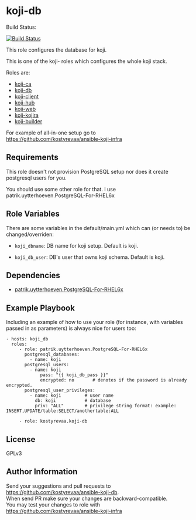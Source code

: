koji-db
=========

Build Status:

[![Build Status](https://travis-ci.org/kostyrevaa/ansible-koji-db.svg?branch=master)](https://travis-ci.org/kostyrevaa/ansible-koji-db)

This role configures the database for koji.

This is one of the koji- roles which configures the whole koji stack.

Roles are:

 * [koji-ca](https://galaxy.ansible.com/kostyrevaa/koji-ca)
 * [koji-db](https://galaxy.ansible.com/kostyrevaa/koji-db)
 * [koji-client](https://galaxy.ansible.com/kostyrevaa/koji-client)
 * [koji-hub](https://galaxy.ansible.com/kostyrevaa/koji-hub)
 * [koji-web](https://galaxy.ansible.com/kostyrevaa/koji-web)
 * [koji-kojira](https://galaxy.ansible.com/kostyrevaa/koji-kojira)
 * [koji-builder](https://galaxy.ansible.com/kostyrevaa/koji-builder)

For example of all-in-one setup go to https://github.com/kostyrevaa/ansible-koji-infra

Requirements
------------

This role doesn't not provision PostgreSQL setup nor does it create postgresql users for you.

You should use some other role for that. I use patrik.uytterhoeven.PostgreSQL-For-RHEL6x

Role Variables
--------------

There are some variables in the default/main.yml which can (or needs to) be changed/overriden:

* `koji_dbname`: DB name for koji setup. Default is koji.

* `koji_db_user`: DB's user that owns koji schema. Default is koji.


Dependencies
------------

* [patrik.uytterhoeven.PostgreSQL-For-RHEL6x](https://galaxy.ansible.com/patrik.uytterhoeven/PostgreSQL-For-RHEL6x)

Example Playbook
----------------

Including an example of how to use your role (for instance, with variables passed in as parameters) is always nice for users too:

    - hosts: koji_db
      roles:
         - role: patrik.uytterhoeven.PostgreSQL-For-RHEL6x
           postgresql_databases:
             - name: koji
           postgresql_users:
             - name: koji
                 pass: "{{ koji_db_pass }}"
                 encrypted: no       # denotes if the password is already encrypted.
           postgresql_user_privileges:
             - name: koji         # user name
               db: koji           # database
               priv: "ALL"        # privilege string format: example: INSERT,UPDATE/table:SELECT/anothertable:ALL

         - role: kostyrevaa.koji-db
  

License
-------

GPLv3

Author Information
------------------

Send your suggestions and pull requests to https://github.com/kostyrevaa/ansible-koji-db.  
When send PR make sure your changes are backward-compatible.  
You may test your changes to role with https://github.com/kostyrevaa/ansible-koji-infra
